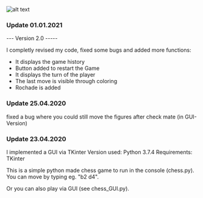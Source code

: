 ![alt text](https://github.com/j00nas/python-chess-game-GUI/blob/master/gameGUI.png?raw=true)

### Update 01.01.2021

--- Version 2.0 -----

I completly revised my code, fixed some bugs and added more functions:

- It displays the game history
- Button added to restart the Game
- It displays the turn of the player
- The last move is visible through coloring
- Rochade is added



### Update 25.04.2020
fixed a bug where you could still move the figures after check mate (in GUI-Version)


### Update 23.04.2020
I implemented a GUI via TKinter
Version used: Python 3.7.4
Requirements: TKinter


This is a simple python made chess game to run in the console (chess.py). 
You can move by typing eg. "b2 d4". 

Or you can also play via GUI (see chess_GUI.py).
